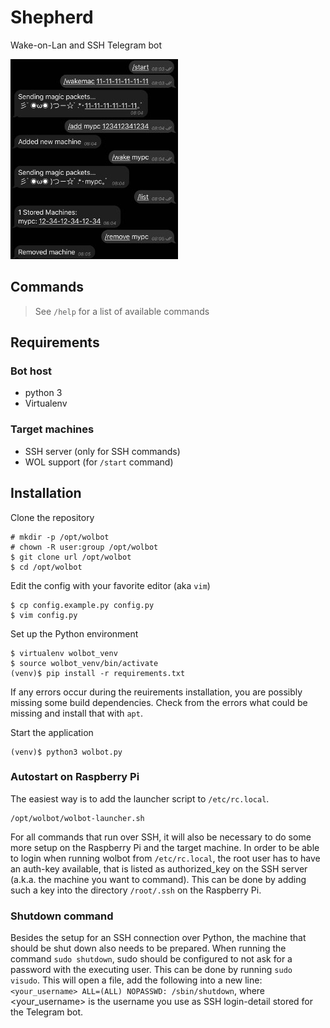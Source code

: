 # Shepherd

Wake-on-Lan and SSH Telegram bot

![chat example](images/chat.jpg)

## Commands

> See `/help` for a list of available commands

## Requirements

### Bot host
- python 3
- Virtualenv

### Target machines
- SSH server (only for SSH commands)
- WOL support (for `/start` command)

## Installation

Clone the repository
```
# mkdir -p /opt/wolbot
# chown -R user:group /opt/wolbot
$ git clone url /opt/wolbot
$ cd /opt/wolbot
```

Edit the config with your favorite editor (aka `vim`)
```
$ cp config.example.py config.py
$ vim config.py
```

Set up the Python environment
```
$ virtualenv wolbot_venv
$ source wolbot_venv/bin/activate
(venv)$ pip install -r requirements.txt
```
If any errors occur during the reuirements installation, you are possibly missing some build dependencies. Check from the errors what could be missing and install that with `apt`.

Start the application
```
(venv)$ python3 wolbot.py
```

### Autostart on Raspberry Pi

The easiest way is to add the launcher script to `/etc/rc.local`.
```
/opt/wolbot/wolbot-launcher.sh
```

For all commands that run over SSH, it will also be necessary to do some more setup on the Raspberry Pi and the target machine.
In order to be able to login when running wolbot from `/etc/rc.local`, the root user has to have an auth-key available, that is listed as authorized_key on the SSH server (a.k.a. the machine you want to command). This can be done by adding such a key into the directory `/root/.ssh` on the Raspberry Pi.

### Shutdown command

Besides the setup for an SSH connection over Python, the machine that should be shut down also needs to be prepared.
When running the command `sudo shutdown`, sudo should be configured to not ask for a password with the executing user.
This can be done by running `sudo visudo`. This will open a file, add the following into a new line: `<your_username> ALL=(ALL) NOPASSWD: /sbin/shutdown`, where <your_username> is the username you use as SSH login-detail stored for the Telegram bot.
